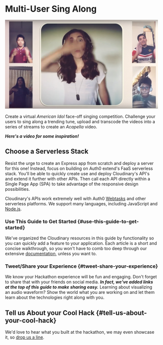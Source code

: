 # Multi-User Sing Along

![](../.gitbook/assets/mult-user-sing%20%281%29.png)

Create a virtual _American Idol_ face-off singing competition. Challenge your users to sing along a trending tune, upload and transcode the videos into a series of streams to create an _Acapella_ video.

_**Here's a video for some inspiration!**_

## Choose a Serverless Stack

Resist the urge to create an Express app from scratch and deploy a server for this one! Instead, focus on building on Auth0 extend's FaaS serverless stack. You'll be able to quickly create use and deploy Cloudinary's API's and extend it further with other APIs. Then call each API directly within a Single Page App \(SPA\) to take advantage of the responsive design possibilities.

Cloudinary's APIs work extremely well with Auth0 [Webtasks](https://webtask.io) and other serverless platforms. We support many languages, including JavaScript and [Node.js](https://cloudinary.com/documentation/node_integration).

### Use This Guide to Get Started {#use-this-guide-to-get-started}

We've organized the Cloudinary resources in this guide by functionality so you can quickly add a feature to your application. Each article is a short and concise walkthrough, so you won't have to comb too deep through our extensive [documentation](https://cloudinary.com/documentation), unless you want to.

### Tweet/Share your Experience {#tweet-share-your-experience}

We know your Hackathon experience will be fun and engaging. Don't forget to share that with your friends on social media. _**In fact, we've added links at the top of this guide to make sharing easy.**_ Learning about visualizing an audio waveform? Show the world what you are working on and let them learn about the technologies right along with you.

## Tell us About your Cool Hack {#tell-us-about-your-cool-hack}

We'd love to hear what you built at the hackathon, we may even showcase it, so [drop us a line](mailto:Dan.Gilmore@cloudinary.com).

